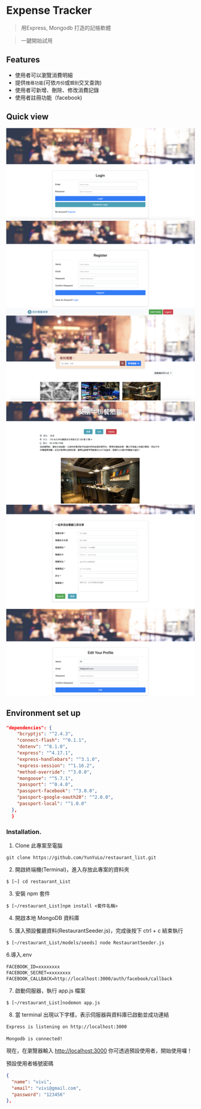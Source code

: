 # Expense Tracker
 > 用Express, Mongodb 打造的記帳軟體

 >一鍵開始試用

## Features
- 使用者可以瀏覽消費明細
- 提供`搜尋功能`(可依`月份`或`類別`交叉查詢)
- 使用者可新增、刪除、修改消費記錄
- 使用者註冊功能（facebook)

## Quick view

![login page](https://raw.githubusercontent.com/YunYuLo/restaurant_list/master/public/img/login.png)
![register page](https://raw.githubusercontent.com/YunYuLo/restaurant_list/master/public/img/register.png)
![main page](https://raw.githubusercontent.com/YunYuLo/restaurant_list/master/public/img/main.png)
![show page](https://raw.githubusercontent.com/YunYuLo/restaurant_list/master/public/img/show.png)
![new page](https://raw.githubusercontent.com/YunYuLo/restaurant_list/master/public/img/new.png)
![editProfile page](https://raw.githubusercontent.com/YunYuLo/restaurant_list/master/public/img/editProfile.png)



## Environment set up
```json
"dependencies": {
    "bcryptjs": "^2.4.3",
    "connect-flash": "^0.1.1",
    "dotenv": "^8.1.0",
    "express": "^4.17.1",
    "express-handlebars": "^3.1.0",
    "express-session": "^1.16.2",
    "method-override": "^3.0.0",
    "mongoose": "^5.7.1",
    "passport": "^0.4.0",
    "passport-facebook": "^3.0.0",
    "passport-google-oauth20": "^2.0.0",
    "passport-local": "^1.0.0"
  },
  }
```
### Installation.
1. Clone 此專案至電腦

```
git clone https://github.com/YunYuLo/restaurant_list.git
```

2. 開啟終端機(Terminal)，進入存放此專案的資料夾

```
$ [~] cd restaurant_List
```

3. 安裝 npm 套件

```
$ [~/restaurant_List]npm install <套件名稱>
```

4. 開啟本地 MongoDB 資料庫

5. 匯入預設餐廳資料(RestaurantSeeder.js)，完成後按下 ctrl + c 結束執行

```
$ [~/restaurant_List/models/seeds] node RestaurantSeeder.js 
```

6.導入.env
```
FACEBOOK_ID=xxxxxxxx
FACEBOOK_SECRET=xxxxxxxx
FACEBOOK_CALLBACK=http://localhost:3000/auth/facebook/callback
```

7. 啟動伺服器，執行 app.js 檔案

```
$ [~/restaurant_List]nodemon app.js
```

8. 當 terminal 出現以下字樣，表示伺服器與資料庫已啟動並成功連結

```
Express is listening on http://localhost:3000

Mongodb is connected!
```

現在，在瀏覽器輸入 [http://localhost:3000](http://localhost:3000) 你可透過預設使用者，開始使用囉！

預設使用者帳號密碼
```json
{
  "name": "vivi",
  "email": "vivi@gmail.com",
  "password": "123456"
},

```

